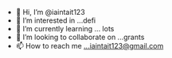 - 👋 Hi, I’m @iaintait123
- 👀 I’m interested in ...defi
- 🌱 I’m currently learning ... lots
- 💞️ I’m looking to collaborate on ...grants
- 📫 How to reach me ...iaintait123@gmail.com 

<!---
iaintait123/iaintait123 is a ✨ special ✨ repository because its `README.md` (this file) appears on your GitHub profile.
You can click the Preview link to take a look at your changes.
--->
